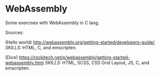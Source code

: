 # WebAssembly

Some exercises with WebAssembly in C lang.

Sources:

(Hello world)
http://webassembly.org/getting-started/developers-guide/
*SKILLS:* HTML, C, and emscripten.

(Dice)
https://rockitech.net/p/webassembly/getting-started-webassembly.html
*SKILLS:* HTML, SCSS, CSS Grid Layout, JS, C, and emscripten.
